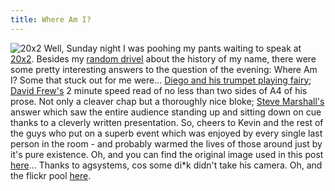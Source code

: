 ```yaml
---
title: Where Am I?
---
```

![20x2](http://wp.roodesign.co.uk/wp-content/uploads/2006/11/20x2.jpg) Well, Sunday night I was poohing my pants waiting to speak at [20x2](http://www.20x2.org). Besides my [random drivel](http://www.flickr.com/photos/rugbymadgirl/301979049/) about the history of my name, there were some pretty interesting answers to the question of the evening: Where Am I? Some that stuck out for me were... [Diego and his trumpet playing fairy](http://www.flickr.com/photos/rugbymadgirl/301979092/in/photostream/); [David Frew's](http://www.acerbia.com/) 2 minute speed read of no less than two sides of A4 of his prose. Not only a cleaver chap but a thoroughly nice bloke; [Steve Marshall's](http://nascentguruism.com) answer which saw the entire audience standing up and sitting down on cue thanks to a cleverly written presentation. So, cheers to Kevin and the rest of the guys who put on a superb event which was enjoyed by every single last person in the room - and probably warmed the lives of those around just by it's pure existence. Oh, and you can find the original image used in this post [here](http://www.flickr.com/photos/agsystems/301718041/in/pool-20x2/)... Thanks to agsystems, cos some di*k didn't take his camera. Oh, and the flickr pool [here](http://www.flickr.com/groups/20x2/pool/).